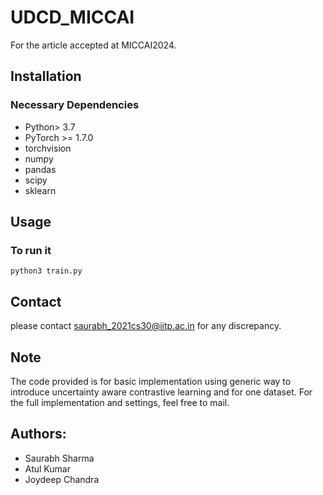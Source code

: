# UDCD_MICCAI
For the article accepted at MICCAI2024. 

## Installation
### Necessary Dependencies
* Python> 3.7
* PyTorch >= 1.7.0
* torchvision
* numpy
* pandas
* scipy
* sklearn



## Usage


### To run it
```shell script
python3 train.py
```

## Contact

please contact saurabh_2021cs30@iitp.ac.in for any discrepancy.
## Note
The code provided is for basic implementation using generic way to introduce uncertainty aware contrastive learning and for one dataset. For the full implementation and settings, feel free to mail. 

## Authors:

* Saurabh Sharma
* Atul Kumar
* Joydeep Chandra

